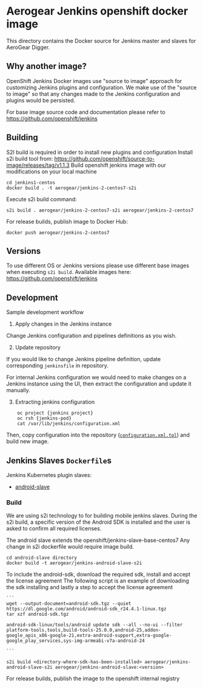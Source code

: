 # Aerogear Jenkins openshift docker image

This directory contains the Docker source for Jenkins master and slaves for AeroGear Digger.

## Why another image?

OpenShift Jenkins Docker images use "source to image" approach for customizing Jenkins plugins and configuration.
We make use of the "source to image" so that any changes made to the Jenkins configuration and plugins would be persisted.

For base image source code and documentation please refer to https://github.com/openshift/jenkins

## Building

S2I build is required in order to install new plugins and configuration
Install s2i build tool from: https://github.com/openshift/source-to-image/releases/tag/v1.1.3
Build openshift jenkins image with our modifications on your local machine

    cd jenkins1-centos
    docker build . -t aerogear/jenkins-2-centos7-s2i

Execute s2i build command:

    s2i build . aerogear/jenkins-2-centos7-s2i aerogear/jenkins-2-centos7

For release builds, publish image to Docker Hub:

    docker push aerogear/jenkins-2-centos7

## Versions

To use different OS or Jenkins versions please use different base images when executing `s2i build`.
Available images here: <https://github.com/openshift/jenkins>

## Development

Sample development workflow

1. Apply changes in the Jenkins instance

Change Jenkins configuration and pipelines definitions as you wish.

2. Update repository

If you would like to change Jenkins pipeline definition, update corresponding `jenkinsfile` in repository.

For internal Jenkins configuration we would need to make changes on a Jenkins instance using the UI,
then extract the configuration and update it manually.

3. Extracting jenkins configuration

```
    oc project {jenkins project}
    oc rsh {jenkins-pod}
    cat /var/lib/jenkins/configuration.xml
```

Then, copy configuration into the repository ([`configuration.xml.tpl`](./configuration/configuration.xml.tpl)) and build new image.


## Jenkins Slaves `Dockerfile`s

Jenkins Kubernetes plugin slaves:

-  [android-slave](./android-slave)

### Build

We are using s2i technology to for building mobile jenkins slaves. During the s2i build, a specific version of the Android SDK is installed and the user is asked to confirm all required licenses.

The android slave extends the openshift/jenkins-slave-base-centos7
Any change in s2i dockerfile would require image build.

    cd android-slave directory
    docker build -t aerogear/jenkins-android-slave-s2i

To include the android-sdk, download the required sdk, install and accept the license agreement
The following script is an example of downloading the sdk installing and lastly a step to accept the license agreement

    ```
    wget --output-document=android-sdk.tgz --quiet https://dl.google.com/android/android-sdk_r24.4.1-linux.tgz
    tar xzf android-sdk.tgz 
    
    android-sdk-linux/tools/android update sdk --all --no-ui --filter platform-tools,tools,build-tools-25.0.0,android-25,addon-google_apis_x86-google-21,extra-android-support,extra-google-google_play_services,sys-img-armeabi-v7a-android-24

    ```

    s2i build <directory-where-sdk-has-been-installed> aerogear/jenkins-android-slave-s2i aerogear/jenkins-android-slave:<version>

For release builds, publish the image to the openshift internal registry